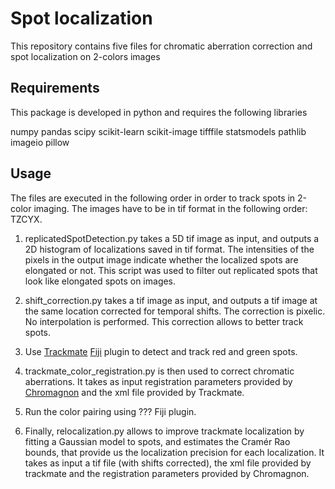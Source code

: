 # Spot localization

This repository contains five files for chromatic aberration correction and spot localization on 2-colors images


## Requirements

This package is developed in python and requires the following libraries

numpy
pandas
scipy
scikit-learn
scikit-image
tifffile
statsmodels
pathlib
imageio
pillow


## Usage

The files are executed in the following order in order to track spots in 2-color imaging. The images have to be in tif format in the following order: TZCYX.


1. replicatedSpotDetection.py takes a 5D tif image as input, and outputs a 2D histogram of localizations saved in tif format. The intensities of the pixels in the output image indicate whether the localized spots are elongated or not. This script was used to filter out replicated spots that look like elongated spots on images.

2. shift_correction.py takes a tif image as input, and outputs a tif image at the same location corrected for temporal shifts. The correction is pixelic. No interpolation is performed. This correction allows to better track spots.

3. Use [Trackmate](https://github.com/trackmate-sc) [Fiji](https://imagej.net/software/fiji/) plugin to detect and track red and green spots.

4. trackmate_color_registration.py is then used to correct chromatic aberrations. It takes as input registration parameters provided by [Chromagnon](https://github.com/macronucleus/Chromagnon) and the xml file provided by Trackmate.

5. Run the color pairing using ??? Fiji plugin.

5. Finally, relocalization.py allows to improve trackmate localization by fitting a Gaussian model to spots, and estimates the Cramér Rao bounds, that provide us the localization precision for each localization. It takes as input a tif file (with shifts corrected), the xml file provided by trackmate and the registration parameters provided by Chromagnon.
